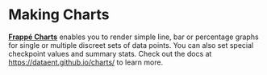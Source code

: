 <!-- add-breadcrumbs -->
# Making Charts

[**Frappé Charts**](https://dataent.github.io/charts/) enables you to render simple line, bar or percentage graphs for single or multiple discreet sets of data points. You can also set special checkpoint values and summary stats. Check out the docs at https://dataent.github.io/charts/ to learn more.